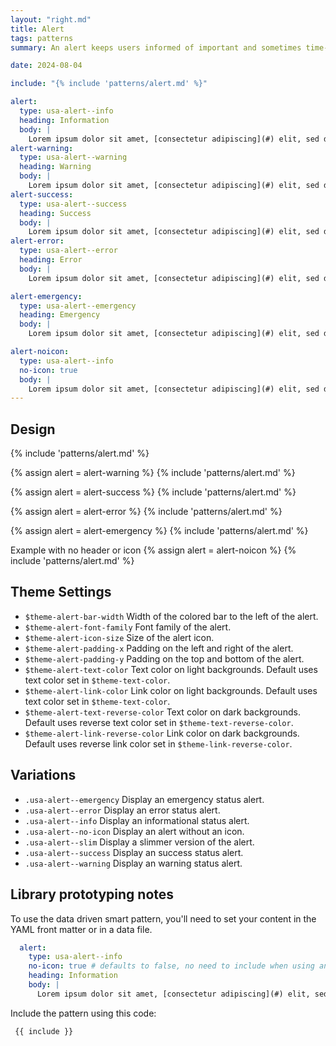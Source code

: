 ```yaml
---
layout: "right.md"
title: Alert
tags: patterns
summary: An alert keeps users informed of important and sometimes time-sensitive changes.

date: 2024-08-04

include: "{% include 'patterns/alert.md' %}"

alert:
  type: usa-alert--info
  heading: Information
  body: |
    Lorem ipsum dolor sit amet, [consectetur adipiscing](#) elit, sed do eiusmod.
alert-warning:
  type: usa-alert--warning
  heading: Warning
  body: |
    Lorem ipsum dolor sit amet, [consectetur adipiscing](#) elit, sed do eiusmod.
alert-success:
  type: usa-alert--success
  heading: Success
  body: |
    Lorem ipsum dolor sit amet, [consectetur adipiscing](#) elit, sed do eiusmod.
alert-error:
  type: usa-alert--error
  heading: Error
  body: |
    Lorem ipsum dolor sit amet, [consectetur adipiscing](#) elit, sed do eiusmod.

alert-emergency:
  type: usa-alert--emergency
  heading: Emergency
  body: |
    Lorem ipsum dolor sit amet, [consectetur adipiscing](#) elit, sed do eiusmod.

alert-noicon:
  type: usa-alert--info
  no-icon: true
  body: |
    Lorem ipsum dolor sit amet, [consectetur adipiscing](#) elit, sed do eiusmod.
---
```


## Design
{% include 'patterns/alert.md' %}

{% assign alert = alert-warning %}
{% include 'patterns/alert.md' %}

{% assign alert = alert-success %}
{% include 'patterns/alert.md' %}

{% assign alert = alert-error %}
{% include 'patterns/alert.md' %}

{% assign alert = alert-emergency %}
{% include 'patterns/alert.md' %}

Example with no header or icon
{% assign alert = alert-noicon %}
{% include 'patterns/alert.md' %}

## Theme Settings
- `$theme-alert-bar-width` Width of the colored bar to the left of the alert.
- `$theme-alert-font-family` Font family of the alert.
- `$theme-alert-icon-size` Size of the alert icon.
- `$theme-alert-padding-x` Padding on the left and right of the alert.
- `$theme-alert-padding-y` Padding on the top and bottom of the alert.
- `$theme-alert-text-color` Text color on light backgrounds. Default uses text color set in `$theme-text-color`.
- `$theme-alert-link-color` Link color on light backgrounds. Default uses text color set in `$theme-text-color`.
- `$theme-alert-text-reverse-color` Text color on dark backgrounds. Default uses reverse text color set in `$theme-text-reverse-color`.
- `$theme-alert-link-reverse-color` Link color on dark backgrounds. Default uses reverse link color set in `$theme-link-reverse-color`.

## Variations
- `.usa-alert--emergency` Display an emergency status alert.
- `.usa-alert--error` Display an error status alert.
- `.usa-alert--info` Display an informational status alert.
- `.usa-alert--no-icon` Display an alert without an icon.
- `.usa-alert--slim` Display a slimmer version of the alert.
- `.usa-alert--success` Display an success status alert.
- `.usa-alert--warning` Display an warning status alert.

## Library prototyping notes
To use the data driven smart pattern, you'll need to set your content in the YAML front matter or in a data file. 

```yml
  alert:
    type: usa-alert--info
    no-icon: true # defaults to false, no need to include when using an icon
    heading: Information
    body: |
      Lorem ipsum dolor sit amet, [consectetur adipiscing](#) elit, sed do eiusmod.
```
Include the pattern using this code:

```markdown
 {{ include }}
```
